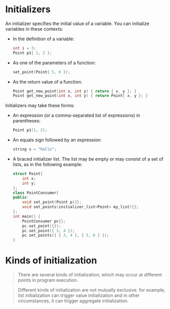 # Initializers

An initializer specifies the initial value of a variable. You can initialize variables in these contexts:

- In the definition of a variable:

  ```cpp
  int i = 3;
  Point p1{ 1, 2 };
  ```

- As one of the parameters of a function:

  ```cpp
  set_point(Point{ 5, 6 });
  ```

- As the return value of a function:

  ```cpp
  Point get_new_point(int x, int y) { return { x, y }; }
  Point get_new_point(int x, int y) { return Point{ x, y }; }
  ```

Initializers may take these forms:

- An expression (or a comma-separated list of expressions) in parentheses:

  ```cpp
  Point p1(1, 2);
  ```

- An equals sign followed by an expression:

  ```cpp
  string s = "hello";
  ```

- A braced initializer list. The list may be empty or may consist of a set of lists, as in the following example:

  ```cpp
  struct Point{
      int x;
      int y;
  };
  class PointConsumer{
  public:
      void set_point(Point p){};
      void set_points(initializer_list<Point> my_list){};
  };
  int main() {
      PointConsumer pc{};
      pc.set_point({});
      pc.set_point({ 3, 4 });
      pc.set_points({ { 3, 4 }, { 5, 6 } });
  }
  ```

# Kinds of initialization

>  There are several kinds of initialization, which may occur at different points in program execution.

> Different kinds of initialization are not mutually exclusive. for example, list initialization can trigger value initialization and in other circumstances, it can trigger aggregate initialization.

